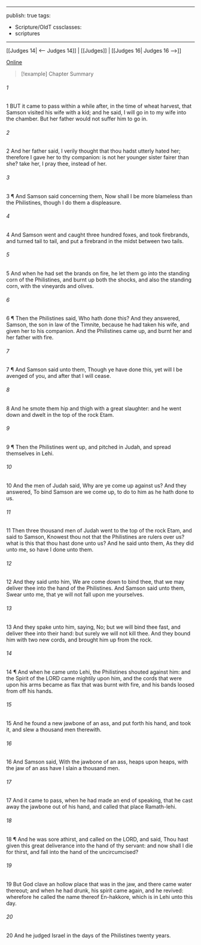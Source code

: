 

---
publish: true
tags:
  - Scripture/OldT
cssclasses:
  - scriptures
---
[[Judges 14| <-- Judges 14]] | [[Judges]] | [[Judges 16| Judges 16 -->]]

[Online](https://churchofjesuschrist.org/study/scriptures/ot/judg/15?lang=eng)

>[!example] Chapter Summary
>
###### 1
1 BUT it came to pass within a while after, in the time of wheat harvest, that Samson visited his wife with a kid; and he said, I will go in to my wife into the chamber.  But her father would not suffer him to go in.
###### 2
2 And her father said, I verily thought that thou hadst utterly hated her; therefore I gave her to thy companion: is not her younger sister fairer than she?  take her, I pray thee, instead of her.
###### 3
3 ¶ And Samson said concerning them, Now shall I be more blameless than the Philistines, though I do them a displeasure.
###### 4
4 And Samson went and caught three hundred foxes, and took firebrands, and turned tail to tail, and put a firebrand in the midst between two tails.
###### 5
5 And when he had set the brands on fire, he let them go into the standing corn of the Philistines, and burnt up both the shocks, and also the standing corn, with the vineyards and olives.
###### 6
6 ¶ Then the Philistines said, Who hath done this?  And they answered, Samson, the son in law of the Timnite, because he had taken his wife, and given her to his companion.  And the Philistines came up, and burnt her and her father with fire.
###### 7
7 ¶ And Samson said unto them, Though ye have done this, yet will I be avenged of you, and after that I will cease.
###### 8
8 And he smote them hip and thigh with a great slaughter: and he went down and dwelt in the top of the rock Etam.
###### 9
9 ¶ Then the Philistines went up, and pitched in Judah, and spread themselves in Lehi.
###### 10
10 And the men of Judah said, Why are ye come up against us?  And they answered, To bind Samson are we come up, to do to him as he hath done to us.
###### 11
11 Then three thousand men of Judah went to the top of the rock Etam, and said to Samson, Knowest thou not that the Philistines are rulers over us?  what is this that thou hast done unto us? And he said unto them, As they did unto me, so have I done unto them.
###### 12
12 And they said unto him, We are come down to bind thee, that we may deliver thee into the hand of the Philistines.  And Samson said unto them, Swear unto me, that ye will not fall upon me yourselves.
###### 13
13 And they spake unto him, saying, No; but we will bind thee fast, and deliver thee into their hand: but surely we will not kill thee.  And they bound him with two new cords, and brought him up from the rock.
###### 14
14 ¶ And when he came unto Lehi, the Philistines shouted against him: and the Spirit of the LORD came mightily upon him, and the cords that were upon his arms became as flax that was burnt with fire, and his bands loosed from off his hands.
###### 15
15 And he found a new jawbone of an ass, and put forth his hand, and took it, and slew a thousand men therewith.
###### 16
16 And Samson said, With the jawbone of an ass, heaps upon heaps, with the jaw of an ass have I slain a thousand men.
###### 17
17 And it came to pass, when he had made an end of speaking, that he cast away the jawbone out of his hand, and called that place Ramath-lehi.
###### 18
18 ¶ And he was sore athirst, and called on the LORD, and said, Thou hast given this great deliverance into the hand of thy servant: and now shall I die for thirst, and fall into the hand of the uncircumcised?
###### 19
19 But God clave an hollow place that was in the jaw, and there came water thereout; and when he had drunk, his spirit came again, and he revived: wherefore he called the name thereof En-hakkore, which is in Lehi unto this day.
###### 20
20 And he judged Israel in the days of the Philistines twenty years.



